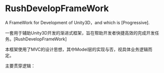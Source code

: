 # RushDevelopFrameWork

A FrameWork for Development of Unity3D，and which is [Progressive].

一套用于辅助Unity3D开发的渐进式框架，旨在帮助开发者快捷高效的完成开发任务。[RushDevelopFrameWork]

本框架使用了MVC的设计思想，其中Model层的实现与否，视具体业务逻辑而定。

主要贯穿逻辑：




